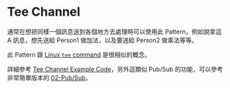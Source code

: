 # Tee Channel

通常在想把同樣一個訊息送到各個地方去處理時可以使用此 Pattern，例如說拿這 A 訊息，想先送給 Person1 做加法，以及要送給 Person2 做乘法等等。

此 Pattern 跟 [Linux `tee` command](https://www.runoob.com/linux/linux-comm-tee.html) 是很相似的概念。

詳細參考 [Tee Channel Example Code](./main.go)，另外這類似 Pub/Sub 的功能，可以參考非常簡單版本的 [02-Pub/Sub](/other/02-pub-sub)。